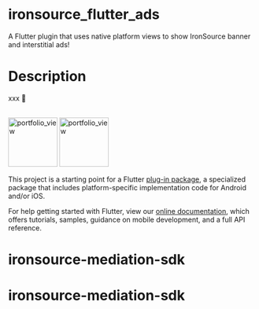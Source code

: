 # ironsource_flutter_ads

A Flutter plugin that uses native platform views to show IronSource banner and interstitial ads!

# Description

xxx 🚀</br></br>

<img width="100" alt="portfolio_view" src="https://media.giphy.com/media/jqwcyovkVTiiDl9ZKh/giphy.gif"> 
<img width="100" alt="portfolio_view" src="https://live.staticflickr.com/65535/48574710632_fd7f318277_b.jpg">




This project is a starting point for a Flutter
[plug-in package](https://flutter.dev/developing-packages/),
a specialized package that includes platform-specific implementation code for
Android and/or iOS.

For help getting started with Flutter, view our 
[online documentation](https://flutter.dev/docs), which offers tutorials, 
samples, guidance on mobile development, and a full API reference.
# ironsource-mediation-sdk
# ironsource-mediation-sdk

